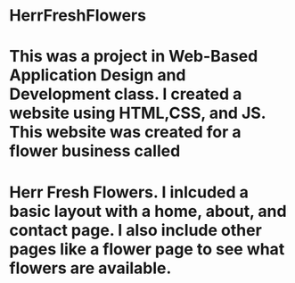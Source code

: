 # HerrFreshFlowers

# This was a project in	Web-Based Application Design and Development class. I created a website using HTML,CSS, and JS. This website was created for a flower business called 
# Herr Fresh Flowers. I inlcuded a basic layout with a home, about, and contact page. I also include other pages like a flower page to see what flowers are available. 
